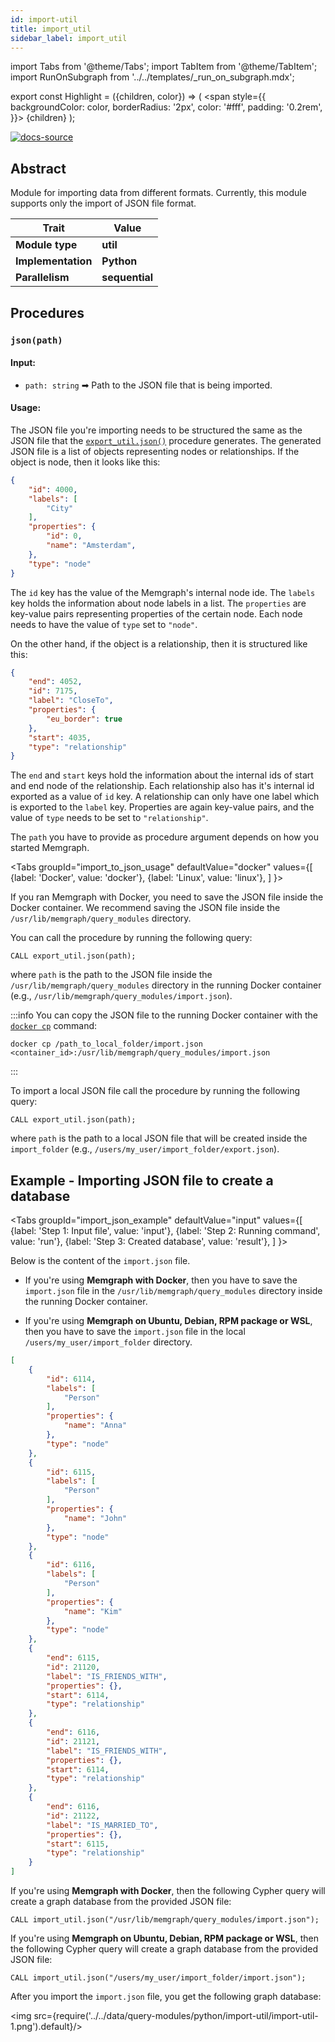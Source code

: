 ```yaml
---
id: import-util
title: import_util
sidebar_label: import_util
---
```


import Tabs from '@theme/Tabs';
import TabItem from '@theme/TabItem';
import RunOnSubgraph from '../../templates/_run_on_subgraph.mdx';

export const Highlight = ({children, color}) => (
  <span
    style={{
      backgroundColor: color,
      borderRadius: '2px',
      color: '#fff',
      padding: '0.2rem',
    }}>
    {children}
  </span>
);

[![docs-source](https://img.shields.io/badge/source-import_util-FB6E00?logo=github&style=for-the-badge)](https://github.com/memgraph/mage/blob/main/python/import_util.py)


## Abstract

Module for importing data from different formats. Currently, this module
supports only the import of JSON file format.

| Trait               | Value                                                 |
| ------------------- | ----------------------------------------------------- |
| **Module type**     | <Highlight color="#FB6E00">**util**</Highlight>  |
| **Implementation**  | <Highlight color="#FB6E00">**Python**</Highlight>     |
| **Parallelism**     | <Highlight color="#FB6E00">**sequential**</Highlight> |

## Procedures

<RunOnSubgraph/>

### `json(path)`

#### Input:

* `path: string` ➡ Path to the JSON file that is being imported.

#### Usage:
The JSON file you're importing needs to be structured the same as the JSON file
that the
[`export_util.json()`](/docs/mage/query-modules/python/export-util)
procedure generates. The generated JSON file is a list of objects representing
nodes or relationships. If the object is node, then it looks like this:

```json
{
    "id": 4000,
    "labels": [
        "City"
    ],
    "properties": {
        "id": 0,
        "name": "Amsterdam",
    },
    "type": "node"
}
```
 
The `id` key has the value of the Memgraph's internal node ide. The `labels` key
holds the information about node labels in a list. The `properties` are
key-value pairs representing properties of the certain node. Each node needs to
have the value of `type` set to `"node"`.

On the other hand, if the object is a relationship, then it is structured like this:

```json
{
    "end": 4052,
    "id": 7175,
    "label": "CloseTo",
    "properties": {
        "eu_border": true
    },
    "start": 4035,
    "type": "relationship"
}
```

The `end` and `start` keys hold the information about the internal ids of start
and end node of the relationship. Each relationship also has it's internal id
exported as a value of `id` key. A relationship can only have one label which is
exported to the `label` key. Properties are again key-value pairs, and the value
of `type` needs to be set to `"relationship"`.


The `path` you have to provide as procedure argument depends on how you started
Memgraph.


<Tabs
  groupId="import_to_json_usage"
  defaultValue="docker"
  values={[
    {label: 'Docker', value: 'docker'},
    {label: 'Linux', value: 'linux'},
  ]
}> 

<TabItem value="docker">

If you ran Memgraph with Docker, you need to save the JSON file inside the
Docker container. We recommend saving the JSON file inside the
`/usr/lib/memgraph/query_modules` directory.

You can call the procedure by running the following query:

```cypher
CALL export_util.json(path);
```
where `path` is the path to the JSON file inside the
`/usr/lib/memgraph/query_modules` directory in the running Docker container (e.g.,
`/usr/lib/memgraph/query_modules/import.json`).

:::info
You can copy the JSON file to the running Docker container with the [`docker cp`](https://docs.docker.com/engine/reference/commandline/cp/) command: 
```
docker cp /path_to_local_folder/import.json <container_id>:/usr/lib/memgraph/query_modules/import.json
```
:::
</TabItem>

<TabItem value="linux">

To import a local JSON file call the procedure by running the following query:

```cypher
CALL export_util.json(path);
```
where `path` is the path to a local JSON file that will be created inside the
`import_folder` (e.g., `/users/my_user/import_folder/export.json`).
</TabItem>

</Tabs>

## Example - Importing JSON file to create a database

<Tabs
  groupId="import_json_example"
  defaultValue="input"
  values={[
    {label: 'Step 1: Input file', value: 'input'},
    {label: 'Step 2: Running command', value: 'run'},
    {label: 'Step 3: Created database', value: 'result'},
  ]
}>
<TabItem value="input">

Below is the content of the `import.json` file. 

- If you're using **Memgraph with Docker**, then you have to save the
  `import.json` file in the `/usr/lib/memgraph/query_modules` directory inside
  the running Docker container. 

- If you're using **Memgraph on Ubuntu, Debian, RPM package or WSL**, then you
  have to save the `import.json` file in the local
  `/users/my_user/import_folder` directory.

```json
[
    {
        "id": 6114,
        "labels": [
            "Person"
        ],
        "properties": {
            "name": "Anna"
        },
        "type": "node"
    },
    {
        "id": 6115,
        "labels": [
            "Person"
        ],
        "properties": {
            "name": "John"
        },
        "type": "node"
    },
    {
        "id": 6116,
        "labels": [
            "Person"
        ],
        "properties": {
            "name": "Kim"
        },
        "type": "node"
    },
    {
        "end": 6115,
        "id": 21120,
        "label": "IS_FRIENDS_WITH",
        "properties": {},
        "start": 6114,
        "type": "relationship"
    },
    {
        "end": 6116,
        "id": 21121,
        "label": "IS_FRIENDS_WITH",
        "properties": {},
        "start": 6114,
        "type": "relationship"
    },
    {
        "end": 6116,
        "id": 21122,
        "label": "IS_MARRIED_TO",
        "properties": {},
        "start": 6115,
        "type": "relationship"
    }
]

```
</TabItem>

<TabItem value="run">

If you're using **Memgraph with Docker**, then the following Cypher query will
create a graph database from the provided JSON file:

```cypher
CALL import_util.json("/usr/lib/memgraph/query_modules/import.json");
```

If you're using **Memgraph on Ubuntu, Debian, RPM package or WSL**, then the
following Cypher query will create a graph database from the provided JSON file:

```cypher
CALL import_util.json("/users/my_user/import_folder/import.json");
```

</TabItem>

<TabItem value="result">

After you import the `import.json` file, you get the following graph database:

<img src={require('../../data/query-modules/python/import-util/import-util-1.png').default}/>

</TabItem>

</Tabs>